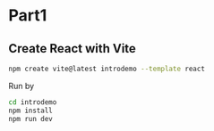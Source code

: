 # Part1

## Create React with Vite
```bash
npm create vite@latest introdemo --template react
```
Run by 
```bash
cd introdemo
npm install
npm run dev
```

